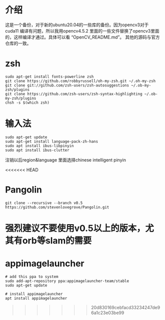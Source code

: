 # 介绍
这是一个备份，对于新的ubuntu20.04的一些库的备份。因为opencv3对于cuda11 编译有问题，所以我用opencv4.5.2 里面的一些文件替换了opencv3里面的，这样编译才通过。具体可以看 “OpenCV_README.md”。 其他的源码与官方仓库的一致。
# zsh
```
sudo apt-get install fonts-powerline zsh
git clone https://github.com/robbyrussell/oh-my-zsh.git ~/.oh-my-zsh
git clone git://github.com/zsh-users/zsh-autosuggestions ~/.ob-my-zsh/plugins
git clone https://github.com/zsh-users/zsh-syntax-highlighting ~/.ob-my-zsh/plugins
chsh -s $(which zsh)
```
# 输入法
```
sudo apt-get update
sudo apt-get install language-pack-zh-hans
sudo apt install ibus-libpinyin
sudo apt install ibus-clutter
```
注销以后region&language 里面选择chinese intelligent pinyin

<<<<<<< HEAD
# Pangolin
```
git clone --recursive --branch v0.5 https://github.com/stevenlovegrove/Pangolin.git
```
强烈建议不要使用v0.5以上的版本，尤其有orb等slam的需要
=======
# appimagelauncher
```
# add this ppa to system
sudo add-apt-repository ppa:appimagelauncher-team/stable
sudo apt-get update

# install appimagelauncher
apt install appimagelauncher
```
>>>>>>> 20d830169cebfacd33234247de96a1c23e03be99
